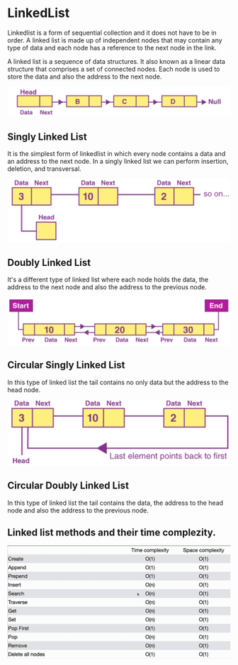 # LinkedList

Linkedlist is a form of sequential collection and it does not have to be in order. A linked list is made up of independent nodes that may contain any type of data and each node has a reference to the next node in the link.

A linked list is a sequence of data structures. It also known as a linear data structure that comprises a set of connected nodes. Each node is used to store the data and also the address to the next node.

![alt text](image.png)

## Singly Linked List

It is the simplest form of linkedlist in which every node contains a data and an address to the next node. In a singly linked list we can perform insertion, deletion, and transversal.

![alt text](image-1.png)

## Doubly Linked List

It's a different type of linked list where each node holds the data, the address to the next node and also the address to the previous node.

![alt text](image-2.png)

## Circular Singly Linked List

In this type of linked list the tail contains no only data but the address to the head node.

![alt text](image-3.png)

## Circular Doubly Linked List

In this type of linked list the tail contains the data, the address to the head node and also the address to the previous node.

## Linked list methods and their time complezity.

![alt text](image-4.png)
